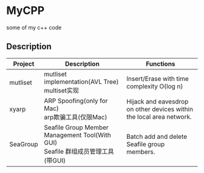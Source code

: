 # MyCPP

some of my c++ code

## Description

| Project  | Description                                                                         | Functions                                                            |
| -------- | ----------------------------------------------------------------------------------- | -------------------------------------------------------------------- |
| mutliset | mutliset implementation(AVL Tree)<br />multiset实现                                 | Insert/Erase with time complexity O(log n)                           |
| xyarp    | ARP Spoofing(only for Mac)<br />arp欺骗工具(仅限Mac)                                | Hijack and eavesdrop on other devices within the local area network. |
| SeaGroup | Seafile Group Member Management Tool(With GUI)<br />Seafile 群组成员管理工具(带GUI) | Batch add and delete Seafile group members.                          |
